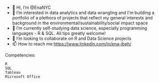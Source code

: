 - 👋 Hi, I’m @EnaNYC
- 👀 I’m interested in data analytics and data wrangling and I'm building a portfolio of a plethora of projects that reflect my general interests and background in the environmental/sustainability/social impact space
- 🌱 I’m currently self-studying data science, especially programming languages - R & SQL. All tips greatly welcome!
- 💞️ I’m looking to collaborate on R and Data Science projects
- 📫 How to reach me https://www.linkedin.com/in/ena-ibeh/

Competencies:

    R
    SQL
    Tableau
    Microsoft Office
   

<!---
EnaNYC/EnaNYC is a ✨ special ✨ repository because its `README.md` (this file) appears on your GitHub profile.
You can click the Preview link to take a look at your changes.
--->
